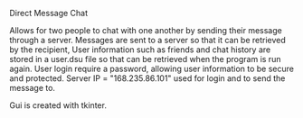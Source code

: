 Direct Message Chat

Allows for two people to chat with one another by sending their message through a server. Messages are sent to a server so that it can be retrieved by the recipient, 
User information such as friends and chat history are stored in a user.dsu file so that can be retrieved when the program is run again. 
User login require a password, allowing user information to be secure and protected.
Server IP = "168.235.86.101" used for login and to send the message to.
 
Gui is created with tkinter. 